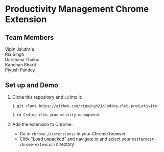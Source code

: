 # Productivity Management Chrome Extension

## Team Members
Vipin Jaluthria<br>
Ria Singh<br>
Darshana Thakur<br>
Kanchan Bharti<br>
Piyush Pandey<br>
## Set up and Demo

1. Clone this repository and `cd` into it:
    ```bash
    $ git clone https://github.com/riasingh23/Coding-club-productivity-management.git
    ```
    ```bash
    $ cd Coding-club-productivity-management
    ```
    
2. Add the extension to Chrome:
    * Go to `chrome://extensions/` in your Chrome browser
    * Click "Load unpacked" and navigate to and select your `mattermost-chrome-extension` directory
